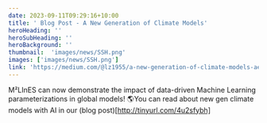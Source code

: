 ```yaml
---
date: 2023-09-11T09:29:16+10:00
title: ' Blog Post - A New Generation of Climate Models'
heroHeading: ''
heroSubHeading: ''
heroBackground: ''
thumbnail:  'images/news/SSH.png'
images: ['images/news/SSH.png']
link: 'https://medium.com/@lz1955/a-new-generation-of-climate-models-aefd851d47bd' 
---
```


M²LInES can now demonstrate the impact of data-driven Machine Learning parameterizations in global models! 
🌎You can read about new gen climate models with AI in our (blog post)[http://tinyurl.com/4u2sfybh]